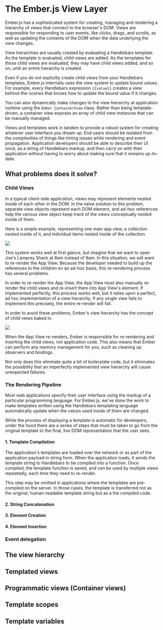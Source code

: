 # The Ember.js View Layer

Ember.js has a sophisticated system for creating, managing and rendering a hierarchy of views that connect to the browser's DOM. Views are responsible for responding to user events, like clicks, drags, and scrolls, as well as updating the contents of the DOM when the data underlying the view changes.

View hierarchies are usually created by evaluating a Handlebars template. As the template is evaluated, child views are added. As the templates for _those_ child views are evaluated, they may have child views added, and so on, until an entire hierarchy is created.

Even if you do not explicitly create child views from your Handlebars templates, Ember.js internally uses the view system to update bound values. For example, every Handlebars expression `{{value}}` creates a view behind-the-scenes that knows how to update the bound value if it changes.

You can also dynamically make changes to the view hierarchy at application runtime using the `Ember.ContainerView` class. Rather than being template-driven, a container view exposes an array of child view instances that can be manually managed.

Views and templates work in tandem to provide a robust system for creating whatever user interface you dream up. End users should be isolated from the complexities of things like timing issues while rendering and event propagation. Application developers should be able to describe their UI once, as a string of Handlebars markup, and then carry on with their application without having to worry about making sure that it remains up-to-date.

## What problems does it solve?

### Child Views

In a typical client-side application, views may represent elements nested inside of each other in the DOM. In the naïve solution to this problem, separate view objects represent each DOM element, and ad-hoc references help the various view object keep track of the views conceptually nested inside of them.

Here is a simple example, representing one main app view, a collection nested inside of it, and individual items nested inside of the collection.

<img src="file:///Users/tomhuda/Code/ember-website/source/images/view-guide/view-hierarchy-simple.png">

This system works well at first glance, but imagine that we want to open Joe's Lamprey Shack at 8am instead of 9am. In this situation, we will want to re-render the App View. Because the developer needed to build up the references to the children on an ad-hoc basis, this re-rendering process has several problems.

In order to re-render the App View, the App View must also manually re-render the child views and re-insert them into App View's element. If implemented perfectly, this process works well, but it relies upon a perfect, ad hoc implementation of a view hierarchy. If any single view fails to implement this precisely, the entire re-render will fail.

In order to avoid these problems, Ember's view hierarchy has the concept of child views baked in.

<img src="file:///Users/tomhuda/Code/ember-website/source/images/view-guide/view-hierarchy-ember.png">

When the App View re-renders, Ember is responsible for re-rendering and inserting the child views, not application code. This also means that Ember can perform any memory management for you, such as cleaning up observers and bindings.

Not only does this eliminate quite a bit of boilerplate code, but it eliminates the possibility that an imperfectly implemented view hierarchy will cause unexpected failures.

### The Rendering Pipeline

Most web applications specify their user interface using the markup of a particular programming language. For Ember.js, we've done the work to make templates written using the Handlebars templating language automatically update when the values used inside of them are changed.

While the process of displaying a template is automatic for developers, under the hood there are a series of steps that must be taken to go from the original template to the final, live DOM representation that the user sees.

#### 1. Template Compilation

The application's templates are loaded over the network or as part of the application payload in string form. When the application loads, it sends the template string to Handlebars to be compiled into a function. Once compiled, the template function is saved, and can be used by multiple views repeatedly, each time they need to re-render.

This step may be omitted in applications where the templates are pre-compiled on the server. In those cases, the template is transferred not as the original, human-readable template string but as a the compiled code.

#### 2. String Concatenation

#### 3. Element Creation
#### 4. Element Insertion

### Event delegation

## The view hierarchy

## Templated views

## Programmatic views (Container views)

## Template scopes

## Template variables